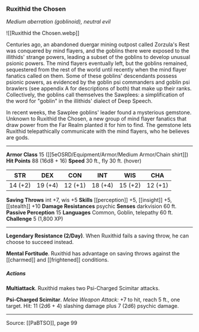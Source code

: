 ### Ruxithid the Chosen
_Medium aberration (goblinoid), neutral evil_

![[Ruxithid the Chosen.webp]]

Centuries ago, an abandoned duergar mining outpost called Zorzula's Rest was conquered by mind flayers, and the goblins there were exposed to the illithids' strange powers, leading a subset of the goblins to develop unusual psionic powers. The mind flayers eventually left, but the goblins remained, sequestered from the rest of the world until recently when the mind flayer fanatics called on them. Some of these goblins' descendants possess psionic powers, as evidenced by the goblin psi commanders and goblin psi brawlers (see appendix A for descriptions of both) that make up their ranks. Collectively, the goblins call themselves the Sawplees: a simplification of the word for "goblin" in the illithids' dialect of Deep Speech.

In recent weeks, the Sawplee goblins' leader found a mysterious gemstone. Unknown to Ruxithid the Chosen, a new group of mind flayer fanatics that draw power from the Far Realm planted it for him to find. The gemstone lets Ruxithid telepathically communicate with the mind flayers, who he believes are gods.




---

**Armor Class** 15 ([[5eOSRD/Equipment/Armor/Medium Armor/Chain shirt]])
**Hit Points** 88 (16d8 + 16)
**Speed** 30 ft., fly 30 ft. (hover)

| STR     | DEX     | CON     | INT     | WIS     | CHA     |
|---------|---------|---------|---------|---------|---------|
| 14 (+2) | 19 (+4) | 12 (+1) | 18 (+4) | 15 (+2) | 12 (+1) |

**Saving Throws** int +7, wis +5
**Skills** [[perception]] +5, [[insight]] +5, [[stealth]] +10
**Damage Resistances** psychic
**Senses** darkvision 60 ft.
**Passive Perception** 15
**Languages** Common, Goblin, telepathy 60 ft.
**Challenge** 5 (1,800 XP)

---

**Legendary Resistance (2/Day)**. When Ruxithid fails a saving throw, he can choose to succeed instead.

**Mental Fortitude**. Ruxithid has advantage on saving throws against the [[charmed]] and [[frightened]] conditions.

##### Actions
**Multiattack**. Ruxithid makes two Psi-Charged Scimitar attacks.

**Psi-Charged Scimitar**. _Melee Weapon Attack:_ +7 to hit, reach 5 ft., one target. Hit: 11 (2d6 + 4) slashing damage plus 7 (2d6) psychic damage.


---

Source: [[PaBTSO]], page 99